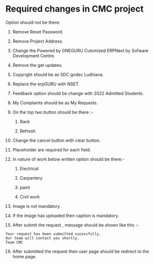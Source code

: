 # Required changes in CMC project 

Option should not be there:

1. Remove Reset Password.

2. Remove Project Address.

3. Change the Powered by GNEGURU Cutomized ERPNext by Sofware Development Centre.

4. Remove the get updates.

5. Copyright should be as SDC gndec Ludhiana.

6. Replace the erpGURU with NSET.

7. Feedback option should be change with 2022 Admitted Students.

8. My Complaints should be as My Requests.

9. On the top two button should be there :-
   
   1. Back 
   
   2. Refresh 
   
10. Change the cancel button with clear button.

11. Placeholder are required for each field.

12. In nature of work below written option should be there:-
    
    1. Electrical 
    
    2. Carpantery 
    
    3. paint 
    
    4. Civil work 
    
 13. Image is  not mandatory .
 
 14. If the image has uploaded then caption is mandatory.
 
 15. After submit the request , message should be shown like this :-
 
 
    Your request has been submitted sucessfully.
    Our team will contact you shortly.
    Team CMC
    
    
  16. After submitted the request then user page should be redirect to the home page.
  
  
